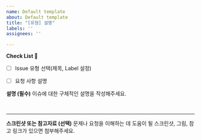 ```yaml
---
name: Default template
about: Default template
title: "[유형] 설명"
labels: ''
assignees: ''

---
```


**Check List :memo:**
- [ ] Issue 유형 선택(제목, Label 설정)
- [ ] 요청 사항 설명


**설명 (필수)**
이슈에 대한 구체적인 설명을 작성해주세요. 


<br>

---
**스크린샷 또는 참고자료 (선택)**
문제나 요청을 이해하는 데 도움이 될 스크린샷, 그림, 참고 링크가 있으면 첨부해주세요.
